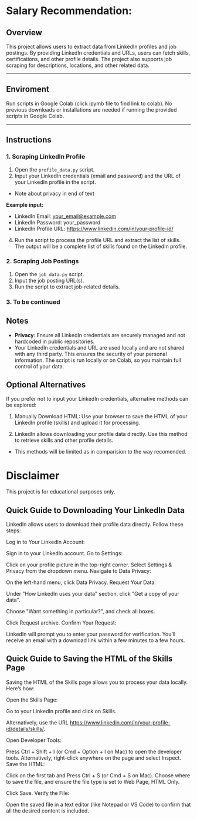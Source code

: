 # Salary Recommendation:

## Overview
This project allows users to extract data from LinkedIn profiles and job postings. By providing LinkedIn credentials and URLs, users can fetch skills, certifications, and other profile details. The project also supports job scraping for descriptions, locations, and other related data.

---

## Enviroment
Run scripts in Google Colab (click ipymb file to find link to colab). No previous downloads or installations are needed if running the provided scripts in Google Colab.

---

## Instructions

### 1. Scraping LinkedIn Profile
1. Open the `profile_data.py` script.
2. Input your LinkedIn credentials (email and password) and the URL of your LinkedIn profile in the script.
* Note about privacy in end of text

**Example input:**

* LinkedIn Email: your_email@example.com
* LinkedIn Password: your_password
* LinkedIn Profile URL: https://www.linkedin.com/in/your-profile-id/

4. Run the script to process the profile URL and extract the list of skills. The output will be a complete list of skills found on the LinkedIn profile.

### 2. Scraping Job Postings
1. Open the `job_data.py` script.
2. Input the job posting URL(s).
3. Run the script to extract job-related details.

### 3. To be continued

## Notes
- **Privacy**: Ensure all LinkedIn credentials are securely managed and not hardcoded in public repositories.
- Your LinkedIn credentials and URL are used locally and are not shared with any third party. This ensures the security of your personal information. The script is run locally or on Colab, so you maintain full control of your data.
  
## Optional Alternatives
If you prefer not to input your LinkedIn credentials, alternative methods can be explored:

1. Manually Download HTML: Use your browser to save the HTML of your LinkedIn profile (skills) and upload it for processing.

2. LinkedIn allows downloading your profile data directly. Use this method to retrieve skills and other profile details.

* This methods will be limited as in comparision to the way recomended.
  
# Disclaimer
This project is for educational purposes only.


## Quick Guide to Downloading Your LinkedIn Data 
LinkedIn allows users to download their profile data directly. Follow these steps:

Log in to Your LinkedIn Account:

Sign in to your LinkedIn account.
Go to Settings:

Click on your profile picture in the top-right corner.
Select Settings & Privacy from the dropdown menu.
Navigate to Data Privacy:

On the left-hand menu, click Data Privacy.
Request Your Data:

Under "How LinkedIn uses your data" section, click "Get a copy of your data".

Choose "Want something in particular?", and check all boxes.

Click Request archive.
Confirm Your Request:

LinkedIn will prompt you to enter your password for verification.
You’ll receive an email with a download link within a few minutes to a few hours.

## Quick Guide to Saving the HTML of the Skills Page
Saving the HTML of the Skills page allows you to process your data locally. Here’s how:

Open the Skills Page:

Go to your LinkedIn profile and click on Skills.

Alternatively, use the URL https://www.linkedin.com/in/your-profile-id/details/skills/.

Open Developer Tools:

Press Ctrl + Shift + I (or Cmd + Option + I on Mac) to open the developer tools.
Alternatively, right-click anywhere on the page and select Inspect.
Save the HTML:

Click on the first <html> tab and Press Ctrl + S (or Cmd + S on Mac).
Choose where to save the file, and ensure the file type is set to Web Page, HTML Only.

Click Save.
Verify the File:

Open the saved file in a text editor (like Notepad or VS Code) to confirm that all the desired content is included.
